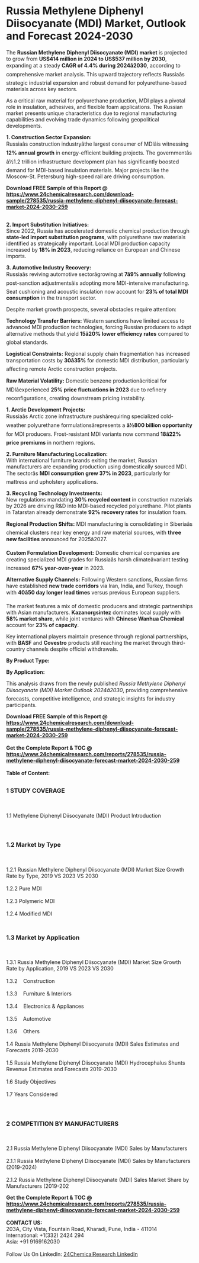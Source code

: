 <h1>Russia Methylene Diphenyl Diisocyanate (MDI) Market, Outlook and Forecast 2024-2030</h1><p>The <strong>Russian Methylene Diphenyl Diisocyanate (MDI) market</strong> is projected to grow from <strong>US$414 million in 2024 to US$537 million by 2030</strong>, expanding at a steady <strong>CAGR of 4.4% during 2024â2030</strong>, according to comprehensive market analysis. This upward trajectory reflects Russiaâs strategic industrial expansion and robust demand for polyurethane-based materials across key sectors.</p><p>As a critical raw material for polyurethane production, MDI plays a pivotal role in insulation, adhesives, and flexible foam applications. The Russian market presents unique characteristics due to regional manufacturing capabilities and evolving trade dynamics following geopolitical developments.</p><p><strong>1. Construction Sector Expansion:</strong><br>
Russiaâs construction industryâthe largest consumer of MDIâis witnessing <strong>12% annual growth</strong> in energy-efficient building projects. The governmentâs â½1.2 trillion infrastructure development plan has significantly boosted demand for MDI-based insulation materials. Major projects like the Moscow-St. Petersburg high-speed rail are driving consumption.</p><div><b>Download FREE Sample of this Report @ 
            <a href="https://www.24chemicalresearch.com/download-sample/278535/russia-methylene-diphenyl-diisocyanate-forecast-market-2024-2030-259">
            https://www.24chemicalresearch.com/download-sample/278535/russia-methylene-diphenyl-diisocyanate-forecast-market-2024-2030-259</a></b></div><br><p><strong>2. Import Substitution Initiatives:</strong><br>
Since 2022, Russia has accelerated domestic chemical production through <strong>state-led import substitution programs</strong>, with polyurethane raw materials identified as strategically important. Local MDI production capacity increased by <strong>18% in 2023</strong>, reducing reliance on European and Chinese imports.</p><p><strong>3. Automotive Industry Recovery:</strong><br>
Russiaâs reviving automotive sectorâgrowing at <strong>7â9% annually</strong> following post-sanction adjustmentsâis adopting more MDI-intensive manufacturing. Seat cushioning and acoustic insulation now account for <strong>23% of total MDI consumption</strong> in the transport sector.</p><p>Despite market growth prospects, several obstacles require attention:</p><p><strong>Technology Transfer Barriers:</strong> Western sanctions have limited access to advanced MDI production technologies, forcing Russian producers to adapt alternative methods that yield <strong>15â20% lower efficiency rates</strong> compared to global standards.</p><p><strong>Logistical Constraints:</strong> Regional supply chain fragmentation has increased transportation costs by <strong>30â35%</strong> for domestic MDI distribution, particularly affecting remote Arctic construction projects.</p><p><strong>Raw Material Volatility:</strong> Domestic benzene productionâcritical for MDIâexperienced <strong>25% price fluctuations in 2023</strong> due to refinery reconfigurations, creating downstream pricing instability.</p><p><strong>1. Arctic Development Projects:</strong><br>
Russiaâs Arctic zone infrastructure pushârequiring specialized cold-weather polyurethane formulationsârepresents a <strong>â½800 billion opportunity</strong> for MDI producers. Frost-resistant MDI variants now command <strong>18â22% price premiums</strong> in northern regions.</p><p><strong>2. Furniture Manufacturing Localization:</strong><br>
With international furniture brands exiting the market, Russian manufacturers are expanding production using domestically sourced MDI. The sectorâs <strong>MDI consumption grew 37% in 2023</strong>, particularly for mattress and upholstery applications.</p><p><strong>3. Recycling Technology Investments:</strong><br>
New regulations mandating <strong>30% recycled content</strong> in construction materials by 2026 are driving R&amp;D into MDI-based recycled polyurethane. Pilot plants in Tatarstan already demonstrate <strong>92% recovery rates</strong> for insulation foam.</p><p><strong>Regional Production Shifts:</strong> MDI manufacturing is consolidating in Siberiaâs chemical clusters near key energy and raw material sources, with <strong>three new facilities</strong> announced for 2025â2027.</p><p><strong>Custom Formulation Development:</strong> Domestic chemical companies are creating specialized MDI grades for Russiaâs harsh climateâvariant testing increased <strong>67% year-over-year</strong> in 2023.</p><p><strong>Alternative Supply Channels:</strong> Following Western sanctions, Russian firms have established <strong>new trade corridors</strong> via Iran, India, and Turkey, though with <strong>40â50 day longer lead times</strong> versus previous European suppliers.</p><p>The market features a mix of domestic producers and strategic partnerships with Asian manufacturers. <strong>Kazanorgsintez</strong> dominates local supply with <strong>58% market share</strong>, while joint ventures with <strong>Chinese Wanhua Chemical</strong> account for <strong>23% of capacity</strong>.</p><p>Key international players maintain presence through regional partnerships, with <strong>BASF</strong> and <strong>Covestro</strong> products still reaching the market through third-country channels despite official withdrawals.</p><p><strong>By Product Type:</strong></p><p><strong>By Application:</strong></p><p>This analysis draws from the newly published <em>Russia Methylene Diphenyl Diisocyanate (MDI) Market Outlook 2024â2030</em>, providing comprehensive forecasts, competitive intelligence, and strategic insights for industry participants.</p><div><b>Download FREE Sample of this Report @ 
            <a href="https://www.24chemicalresearch.com/download-sample/278535/russia-methylene-diphenyl-diisocyanate-forecast-market-2024-2030-259">
            https://www.24chemicalresearch.com/download-sample/278535/russia-methylene-diphenyl-diisocyanate-forecast-market-2024-2030-259</a></b></div><br><div><b>Get the Complete Report & TOC @ 
            <a href="https://www.24chemicalresearch.com/reports/278535/russia-methylene-diphenyl-diisocyanate-forecast-market-2024-2030-259">
            https://www.24chemicalresearch.com/reports/278535/russia-methylene-diphenyl-diisocyanate-forecast-market-2024-2030-259</a></b></div><br>
            <b>Table of Content:</b><p><h2><span style="font-size:16px"><strong>1 STUDY COVERAGE</strong></span></h2><br />
<p>1.1 Methylene Diphenyl Diisocyanate (MDI) Product Introduction</p><br />
<h2><span style="font-size:16px"><strong>1.2 Market by Type</strong></span></h2><br />
<p>1.2.1 Russian Methylene Diphenyl Diisocyanate (MDI) Market Size Growth Rate by Type, 2019 VS 2023 VS 2030<br /><br />
1.2.2 Pure MDI&nbsp;&nbsp; &nbsp;<br /><br />
1.2.3 Polymeric MDI<br /><br />
1.2.4 Modified MDI<br /><br />
<h2><span style="font-size:16px"><strong>1.3 Market by Application</strong></span></h2><br />
<p>1.3.1 Russia Methylene Diphenyl Diisocyanate (MDI) Market Size Growth Rate by Application, 2019 VS 2023 VS 2030<br /><br />
1.3.2&nbsp;&nbsp; &nbsp;Construction<br /><br />
1.3.3&nbsp;&nbsp; &nbsp;Furniture & Interiors<br /><br />
1.3.4&nbsp;&nbsp; &nbsp;Electronics & Appliances<br /><br />
1.3.5&nbsp;&nbsp; &nbsp;Automotive<br /><br />
1.3.6&nbsp;&nbsp; &nbsp;Others<br /><br />
1.4 Russia Methylene Diphenyl Diisocyanate (MDI) Sales Estimates and Forecasts 2019-2030<br /><br />
1.5 Russia Methylene Diphenyl Diisocyanate (MDI) Hydrocephalus Shunts Revenue Estimates and Forecasts 2019-2030<br /><br />
1.6 Study Objectives<br /><br />
1.7 Years Considered</p><br />
<h2><span style="font-size:16px"><strong>2 COMPETITION BY MANUFACTURERS</strong></span></h2><br />
<p>2.1 Russia Methylene Diphenyl Diisocyanate (MDI) Sales by Manufacturers<br /><br />
2.1.1 Russia Methylene Diphenyl Diisocyanate (MDI) Sales by Manufacturers (2019-2024)<br /><br />
2.1.2 Russia Methylene Diphenyl Diisocyanate (MDI) Sales Market Share by Manufacturers (2019-202</p><div><b>Get the Complete Report & TOC @ 
            <a href="https://www.24chemicalresearch.com/reports/278535/russia-methylene-diphenyl-diisocyanate-forecast-market-2024-2030-259">
            https://www.24chemicalresearch.com/reports/278535/russia-methylene-diphenyl-diisocyanate-forecast-market-2024-2030-259</a></b></div><br><b>CONTACT US:</b><br>
            203A, City Vista, Fountain Road, Kharadi, Pune, India - 411014<br>
            International: +1(332) 2424 294<br>
            Asia: +91 9169162030 <br><br>
            Follow Us On LinkedIn: <a href="https://www.linkedin.com/company/24chemicalresearch/">24ChemicalResearch LinkedIn</a>